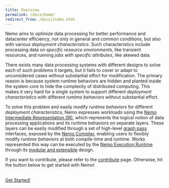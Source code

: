 ```yaml
---
title: Overview
permalink: /docs/home/
redirect_from: /docs/index.html
---
```


Nemo aims to optimize data processing for better performance and datacenter efficiency, not only in general and common conditions, but also with various *deployment characteristics*.
Such characteristics include processing data on *specific resource environments*, like transient resources, and running *jobs with specific attributes*, like skewed data.

There exists many data processing systems with different designs to solve each of such problems it targets, but it fails to cover or adapt to unconsidered cases without substantial effort for modification.
The primary reason is because system runtime behaviors are hidden and planted inside the system core to hide the complexity of distributed computing.
This makes it very hard for a single system to support different *deployment characteristics* with different *runtime behaviors* without substantial effort.

To solve this problem and easily modify *runtime behaviors* for different *deployment characteristics*, Nemo expresses workloads using the [Nemo Intermediate Representation (IR)](../ir), which represents the logical notion of data processing applications and its runtime behaviors on separate layers.
These layers can be easily modified through a set of high-level [graph pass](../passes_and_policies) interfaces, exposed by the [Nemo Compiler](../compiler_design), enabling users to flexibly modify *runtime behaviors* at both compile-time and runtime.
Works represented this way can be executed by the [Nemo Execution Runtime](../runtime_design) through its [modular and extensible](../extending_Nemo) design.

If you want to contribute, please refer to the [contribute](../contribute) page. Otherwise, hit the button below to get started with Nemo!

<br>
<div class="text-center">
    <a href="../getting_started/" class="btn btn-default btn-lg">Get Started!</a>
</div>
